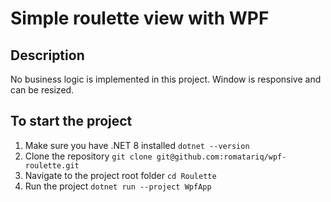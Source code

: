 # Simple roulette view with WPF

## Description
No business logic is implemented in this project. Window is responsive and can be resized.

## To start the project
1. Make sure you have .NET 8 installed ``dotnet --version``
2. Clone the repository ``git clone git@github.com:romatariq/wpf-roulette.git``
3. Navigate to the project root folder ``cd Roulette``
4. Run the project ``dotnet run --project WpfApp``